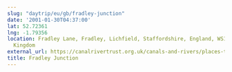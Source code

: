 ```yaml
---
slug: "daytrip/eu/gb/fradley-junction"
date: '2001-01-30T04:37:00'
lat: 52.72361
lng: -1.79356
location: Fradley Lane, Fradley, Lichfield, Staffordshire, England, WS13 8PD, United
  Kingdom
external_url: https://canalrivertrust.org.uk/canals-and-rivers/places-to-visit/fradley-junction
title: Fradley Junction
---
```



